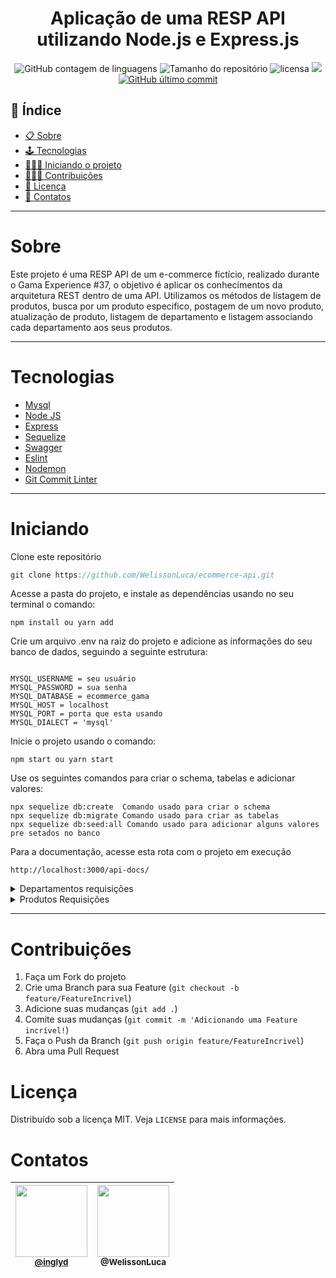 <h1 align="center">Aplicação de uma RESP API utilizando Node.js e Express.js</h1>
<div align="center">
 <img alt="GitHub contagem de linguagens" src="https://img.shields.io/github/languages/count/WelissonLuca/ecommerce-api?color=%2304D361&style=plastic">

  <img alt="Tamanho do repositório" src="https://img.shields.io/github/languages/code-size/WelissonLuca/ecommerce-api?style=plastic">

  <img alt="licensa" src="https://img.shields.io/github/license/WelissonLuca/ecommerce-api?style=plastic">

  <img src="https://img.shields.io/github/forks/WelissonLuca/ecommerce-api?style=plastic">

<a href="https://github.com/WelissonLuca/FoodFy/tree/master/commits/master">
    <img alt="GitHub último commit" src="https://img.shields.io/github/last-commit/WelissonLuca/ecommerce-api?style=plastic">
  </a>

</div>

## 📕 Índice

- [📋 Sobre](#Sobre)
- [🕹 Tecnologias](#Tecnologias)
- [🧑🏽‍💻 Iniciando o projeto](#Como_rodar_o_projeto)
- [👨🏽‍🔧 Contribuições](#Contribuições)
- [📝 Licença](#Licença)
- [🦸 Contatos](#Contatos)

<hr>

<!-- About -->

# Sobre

<p align="left"> Este projeto é uma RESP API de um e-commerce fictício, realizado durante o Gama Experience #37, o objetivo é aplicar os conhecimentos da arquitetura REST dentro de uma API. Utilizamos os métodos de listagem de produtos, busca por um produto especifico, postagem de um novo produto, atualização de produto, listagem de departamento e listagem associando cada departamento aos seus produtos.  </p>

<hr>

<!-- TECHNOLOGIES -->

# Tecnologias 

- [Mysql](https://www.mysql.com/)
- [Node JS](https://nodejs.org/en/)
- [Express](https://expressjs.com/pt-br/)
- [Sequelize](https://sequelize.org/)
- [Swagger](https://swagger.io/)
- [Eslint](https://eslint.org/)
- [Nodemon](https://www.npmjs.com/package/nodemon)
- [Git Commit Linter](https://www.npmjs.com/package/git-commit-msg-linter)

<hr>

<!-- TECHNOLOGIES -->

# Iniciando

Clone este repositório

```javascript
git clone https://github.com/WelissonLuca/ecommerce-api.git

```

Acesse a pasta do projeto, e instale as dependências usando no seu terminal o comando:

```npm
npm install ou yarn add
```

Crie um arquivo .env na raiz do projeto e adicione as informações do seu banco de dados, seguindo a seguinte estrutura:

```env

MYSQL_USERNAME = seu usuário
MYSQL_PASSWORD = sua senha
MYSQL_DATABASE = ecommerce_gama
MYSQL_HOST = localhost
MYSQL_PORT = porta que esta usando
MYSQL_DIALECT = 'mysql'
```

Inicie o projeto usando o comando:

```npm
npm start ou yarn start
```

Use os seguintes comandos para criar o schema, tabelas e adicionar valores:

```npm
npx sequelize db:create  Comando usado para criar o schema
npx sequelize db:migrate Comando usado para criar as tabelas
npx sequelize db:seed:all Comando usado para adicionar alguns valores pre setados no banco
```

Para a documentação, acesse esta rota com o projeto em execução

```url
http://localhost:3000/api-docs/
```

<details>
 <summary>Departamentos requisições</summary>
 Para criar um departamento faça uma requisição do tipo POST na rota:

```
http://localhost:3000/departaments
```

Envie pela requisição os dados:

```json
 "name": "Departament name"
```

Para listar todos os departamentos faça uma requisição do tipo GET na rota:

```url
http://localhost:3000/departaments
```

Para listar todos os produtos cadastrados em um departamento especifico faça uma requisição do GET passando o id do departamento desejado para a rota:

```url
http://localhost:3000/departaments/:id
```

</details>

<details>
<summary>Produtos Requisições</summary>
Para criar um produto faça uma requisição do tipo POST na rota:

```
http://localhost:3000/products
```

Envie pela requisição os dados:

```json
   "name": "product name",
   "description": "product description",
   "price": "1000",
   "is_available": "sim",
   "amount": 4,
   "departament": 1
```

Para listar todos os produtos faça uma requisição do tipo GET na rota:

```url
http://localhost:3000/products
```

Para listar um produto especifico faça uma requisição do tipo GET passando o id do produto desejado para a rota:

```url
http://localhost:3000/product/:id
```

</details>
<hr>

<!-- CONTRIBUTING -->

# Contribuições

1. Faça um Fork do projeto
2. Crie uma Branch para sua Feature (`git checkout -b feature/FeatureIncrivel`)
3. Adicione suas mudanças (`git add .`)
4. Comite suas mudanças (`git commit -m 'Adicionando uma Feature incrível!`)
5. Faça o Push da Branch (`git push origin feature/FeatureIncrivel`)
6. Abra uma Pull Request

<!-- LICENSE -->

# Licença

Distribuído sob a licença MIT. Veja `LICENSE` para mais informações.

<!-- CONTACT -->

# Contatos

| [<img src="https://avatars.githubusercontent.com/u/33432680?v=4" width="115"><br><small>@inglyd</small>](https://github.com/inglyd) | [<img src="https://avatars.githubusercontent.com/u/62263143?v=4" width="115"><br><sub>@WelissonLuca</sub>](https://github.com/WelissonLuca) |
| :---------------------------------------------------------------------------------------------------------------------------------: | :-----------------------------------------------------------------------------------------------------------------------------------------: |
